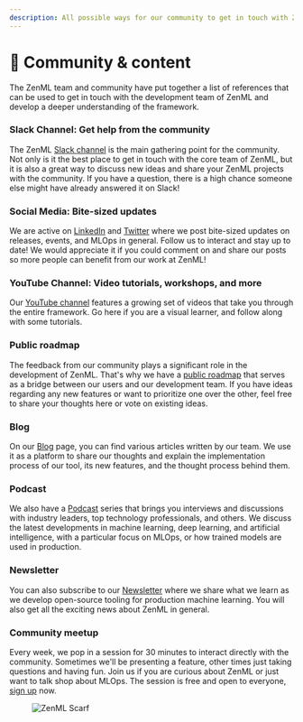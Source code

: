 ```yaml
---
description: All possible ways for our community to get in touch with ZenML.
---
```


# 💜 Community & content

The ZenML team and community have put together a list of references that can be used to get in touch with the
development team of ZenML and develop a deeper understanding of the framework.

### Slack Channel: Get help from the community

The ZenML [Slack channel](https://zenml.io/slack-invite) is the main gathering point for the community. Not only is it
the best place to get in touch with the core team of ZenML, but it is also a great way to discuss new ideas and share
your ZenML projects with the community. If you have a question, there is a high chance someone else might have already
answered it on Slack!

### Social Media: Bite-sized updates

We are active on [LinkedIn](https://www.linkedin.com/company/zenml) and [Twitter](https://twitter.com/zenml\_io) where
we post bite-sized updates on releases, events, and MLOps in general. Follow us to interact and stay up to date! We
would appreciate it if you could comment on and share our posts so more people can benefit from our work at ZenML!

### YouTube Channel: Video tutorials, workshops, and more

Our [YouTube channel](https://www.youtube.com/c/ZenML) features a growing set of videos that take you through the entire
framework. Go here if you are a visual learner, and follow along with some tutorials.

### Public roadmap

The feedback from our community plays a significant role in the development of ZenML. That's why we have
a [public roadmap](https://zenml.io/roadmap) that serves as a bridge between our users and our development
team. If you have ideas regarding any new features or want to prioritize one over the other, feel free to share your
thoughts here or vote on existing ideas.

### Blog

On our [Blog](https://blog.zenml.io/) page, you can find various articles written by our team. We use it as a platform
to share our thoughts and explain the implementation process of our tool, its new features, and the thought process
behind them.

### Podcast

We also have a [Podcast](https://podcast.zenml.io/) series that brings you interviews and discussions with industry
leaders, top technology professionals, and others. We discuss the latest developments in machine learning, deep
learning, and artificial intelligence, with a particular focus on MLOps, or how trained models are used in production.

### Newsletter

You can also subscribe to our [Newsletter](https://zenml.substack.com/) where we share what we learn as we develop
open-source tooling for production machine learning. You will also get all the exciting news about ZenML in general.

### Community meetup

Every week, we pop in a session for 30 minutes to interact directly with the community. Sometimes we'll be presenting a
feature, other times just taking questions and having fun. Join us if you are curious about ZenML or just want to talk
shop about MLOps. The session is free and open to everyone, [sign up](https://zenml.io/meet) now.

<!-- For scarf -->
<figure><img alt="ZenML Scarf" referrerpolicy="no-referrer-when-downgrade" src="https://static.scarf.sh/a.png?x-pxid=f0b4f458-0a54-4fcd-aa95-d5ee424815bc" /></figure>
